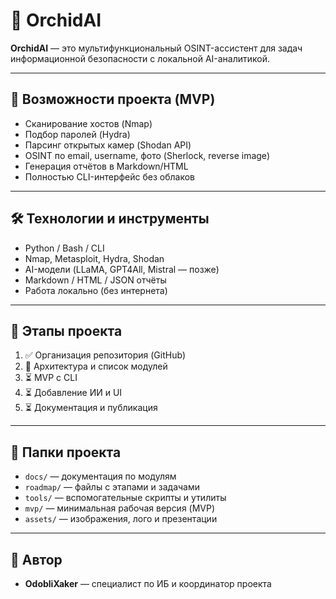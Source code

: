 # 🌸 OrchidAI

**OrchidAI** — это мультифункциональный OSINT-ассистент для задач информационной безопасности с локальной AI-аналитикой.

---

## 🚀 Возможности проекта (MVP)

- Сканирование хостов (Nmap)
- Подбор паролей (Hydra)
- Парсинг открытых камер (Shodan API)
- OSINT по email, username, фото (Sherlock, reverse image)
- Генерация отчётов в Markdown/HTML
- Полностью CLI-интерфейс без облаков

---

## 🛠 Технологии и инструменты

- Python / Bash / CLI
- Nmap, Metasploit, Hydra, Shodan
- AI-модели (LLaMA, GPT4All, Mistral — позже)
- Markdown / HTML / JSON отчёты
- Работа локально (без интернета)

---

## 📅 Этапы проекта

1. ✅ Организация репозитория (GitHub)
2. 🔄 Архитектура и список модулей
3. ⏳ MVP с CLI
4. ⏳ Добавление ИИ и UI
5. ⏳ Документация и публикация

---

## 📂 Папки проекта

- `docs/` — документация по модулям
- `roadmap/` — файлы с этапами и задачами
- `tools/` — вспомогательные скрипты и утилиты
- `mvp/` — минимальная рабочая версия (MVP)
- `assets/` — изображения, лого и презентации

---

## 👤 Автор

- **OdobliXaker** — специалист по ИБ и координатор проекта
